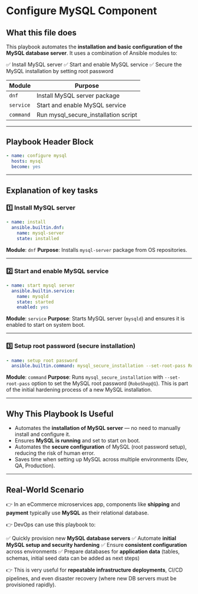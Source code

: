 

# Configure MySQL Component

## What this file does

This playbook automates the **installation and basic configuration of the MySQL database server**.
It uses a combination of Ansible modules to:

✅ Install MySQL server
✅ Start and enable MySQL service
✅ Secure the MySQL installation by setting root password

| Module    | Purpose                                |
| --------- | -------------------------------------- |
| `dnf`     | Install MySQL server package           |
| `service` | Start and enable MySQL service         |
| `command` | Run mysql\_secure\_installation script |

---

## Playbook Header Block

```yaml
- name: configure mysql
  hosts: mysql
  become: yes
```

---

## Explanation of key tasks

### 1️⃣ Install MySQL server

```yaml
- name: install
  ansible.builtin.dnf:
    name: mysql-server
    state: installed
```

**Module**: `dnf`
**Purpose**: Installs `mysql-server` package from OS repositories.

---

### 2️⃣ Start and enable MySQL service

```yaml
- name: start mysql server
  ansible.builtin.service:
    name: mysqld
    state: started
    enabled: yes
```

**Module**: `service`
**Purpose**: Starts MySQL server (`mysqld`) and ensures it is enabled to start on system boot.

---

### 3️⃣ Setup root password (secure installation)

```yaml
- name: setup root password
  ansible.builtin.command: mysql_secure_installation --set-root-pass RoboShop@1
```

**Module**: `command`
**Purpose**: Runs `mysql_secure_installation` with `--set-root-pass` option to set the MySQL root password (`RoboShop@1`).
This is part of the initial hardening process of a new MySQL installation.

---

## Why This Playbook Is Useful

* Automates the **installation of MySQL server** — no need to manually install and configure it.
* Ensures **MySQL is running** and set to start on boot.
* Automates the **secure configuration** of MySQL (root password setup), reducing the risk of human error.
* Saves time when setting up MySQL across multiple environments (Dev, QA, Production).

---

## Real-World Scenario

👉 In an eCommerce microservices app, components like **shipping** and **payment** typically use **MySQL** as their relational database.

👉 DevOps can use this playbook to:

✅ Quickly provision new **MySQL database servers**
✅ Automate **initial MySQL setup and security hardening**
✅ Ensure **consistent configuration** across environments
✅ Prepare databases for **application data** (tables, schemas, initial seed data can be added as next steps)

👉 This is very useful for **repeatable infrastructure deployments**, CI/CD pipelines, and even disaster recovery (where new DB servers must be provisioned rapidly).

